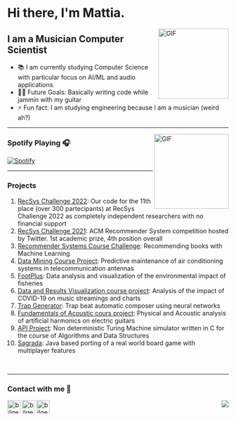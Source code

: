 <!--
**mattiasu96/mattiasu96** is a ✨ _special_ ✨ repository because its `README.md` (this file) appears on your GitHub profile.

Here are some ideas to get you started:

- 🔭 I’m currently working on ...
- 🌱 I’m currently learning ...
- 👯 I’m looking to collaborate on ...
- 🤔 I’m looking for help with ...
- 💬 Ask me about ...
- 📫 How to reach me: ...
- 😄 Pronouns: ...
- ⚡ Fun fact: ...
-->

# Hi there, I'm Mattia.

<img align="right" alt="GIF" height="160px" src="https://media.giphy.com/media/du3J3cXyzhj75IOgvA/giphy.gif" />

## I am a Musician Computer Scientist

- 📚 I am currently studying Computer Science with particular focus on AI/ML and audio applications.
- 💪🏼 Future Goals: Basically writing code while jammin with my guitar
- ⚡ Fun fact: I am studying engineering because I am a musician (weird ah?)

---

<img align="right" alt="GIF" height="170px" src="https://media.giphy.com/media/J5B1Y8QZnzXXbLQIBu/giphy.gif" />

### Spotify Playing 🎧

 [![Spotify](https://novatorem.vercel.app/api/spotify)](https://open.spotify.com/user/1192102924)

---

### Projects  

1. [RecSys Challenge 2022](https://github.com/mattiasu96/recsys2022): Our code for the 11th place (over 300 partecipants) at RecSys Challenge 2022 as completely independent researchers with no financial support
2. [RecSys Challenge 2021](https://github.com/mattiasu96/recsys-challenge-2021-twitter): ACM Recommender System competition hosted by Twitter. 1st academic prize, 4th position overall
3. [Recommender Systems Course Challenge](https://github.com/mattiasu96/Recommender-Systems-Challenge): Recommending books with Machine Learning
4. [Data Mining Course Project](https://github.com/mattiasu96/Data-Mining-2020-Project): Predictive maintenance of air conditioning systems in telecommunication antennas
5. [FootPlus](https://github.com/mattiasu96/FootPlus): Data analysis and visualization of the environmental impact of fisheries
6. [Data and Results Visualization course project](https://github.com/mattiasu96/Data-and-Results-Visualization-Project): Analysis of the impact of COVID-19 on music streamings and charts
7. [Trap Generator](https://github.com/mattiasu96/TrapGenerator): Trap beat automatic composer using neural networks
8. [Fundamentals of Acoustic cours project](https://github.com/mattiasu96/Fundamentals-of-acoustic-Project): Physical and Acoustic analysis of artificial harmonics on electric guitars
9. [API Project](https://github.com/mattiasu96/APIProject): Non deterministic Turing Machine simulator written in C for the course of Algorithms and Data Structures 
10. [Sagrada](https://github.com/mattiasu96/sagrada-alloma): Java based porting of a real world board game with multiplayer features 




<br/>

---

### Contact with me 📝

<img align="right" src="http://estruyf-github.azurewebsites.net/api/VisitorHit?user=mattiasu96&repo=Bgstatic&countColorcountColor&countColor=%237B1E7B"/>

[<img align="left" alt="bilgehangecici.site" height="30px" src="https://image.flaticon.com/icons/svg/174/174883.svg" />][youtube]
[<img align="left" alt="bilgehangecici | LinkedIn" height="30px" src="https://www.flaticon.com/svg/static/icons/svg/725/725337.svg"/>][linkedin]
[<img align="left" alt="bilgehangecici | Spotify" height="30px" src="https://www.flaticon.com/svg/static/icons/svg/725/725281.svg" />][Spotify]

<br/>

[youtube]: https://www.youtube.com/user/mattiasu96
[linkedin]: https://www.linkedin.com/in/mattiasurricchio/
[Spotify]: https://open.spotify.com/user/1192102924


